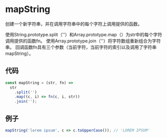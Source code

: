 # mapString

创建一个新字符串，并在调用字符串中的每个字符上调用提供的函数。

使用String.prototype.split（''）和Array.prototype.map（）为str中的每个字符调用提供的函数fn。
使用Array.prototype.join（''）将字符数组重新组合为字符串。
回调函数fn具有三个参数（当前字符，当前字符的索引以及调用了字符串mapString）。

## 代码

```js
const mapString = (str, fn) =>
  str
    .split('')
    .map((c, i) => fn(c, i, str))
    .join('');
```

## 例子

```js
mapString('lorem ipsum', c => c.toUpperCase()); // 'LOREM IPSUM'
```
